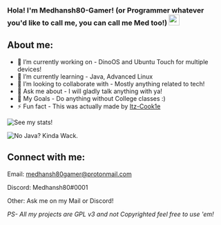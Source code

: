### Hola! I'm Medhansh80-Gamer! (or Programmer whatever you'd like to call me, you can call me Med too!) <img src="https://media.giphy.com/media/hvRJCLFzcasrR4ia7z/giphy.gif" width="25px">
## About me:
- 🔭 I’m currently working on - DinoOS and Ubuntu Touch for multiple devices!
- 🌱 I’m currently learning - Java, Advanced Linux
- 👯 I’m looking to collaborate with - Mostly anything related to tech!
- 💬 Ask me about - I will gladly talk anything with ya!
- 🥅 My Goals - Do anything without College classes :)
- ⚡ Fun fact - This was actually made by [Itz-Cook1e](https://github.com/Itz-Cook1e)
<!-- ❔❔❔❔ means username in below README.md -->
<!-- Also feel free to update second URL to any URL -->
![See my stats!](https://github-readme-stats.vercel.app/api?username=Medhansh80-Gamer&count_private=true&show_icons=true&theme=midnight-purple)

![No Java? Kinda Wack.](https://github-readme-stats.vercel.app/api/top-langs/?username=Medhansh80-Gamer&theme=midnight-purple&langs_count=10&layout=compact)
## Connect with me:
Email: medhansh80gamer@protonmail.com

Discord: Medhansh80#0001

Other: Ask me on my Mail or Discord!

*PS- All my projects are GPL v3 and not Copyrighted feel free to use 'em!*
